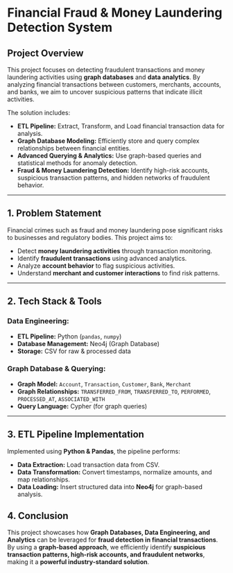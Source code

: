 # **Financial Fraud & Money Laundering Detection System**  

## **Project Overview**  
This project focuses on detecting fraudulent transactions and money laundering activities using **graph databases** and **data analytics**. By analyzing financial transactions between customers, merchants, accounts, and banks, we aim to uncover suspicious patterns that indicate illicit activities.  

The solution includes:  
- **ETL Pipeline:** Extract, Transform, and Load financial transaction data for analysis.  
- **Graph Database Modeling:** Efficiently store and query complex relationships between financial entities.  
- **Advanced Querying & Analytics:** Use graph-based queries and statistical methods for anomaly detection.  
- **Fraud & Money Laundering Detection:** Identify high-risk accounts, suspicious transaction patterns, and hidden networks of fraudulent behavior.  

---

## **1. Problem Statement**  
Financial crimes such as fraud and money laundering pose significant risks to businesses and regulatory bodies. This project aims to:  
- Detect **money laundering activities** through transaction monitoring.  
- Identify **fraudulent transactions** using advanced analytics.  
- Analyze **account behavior** to flag suspicious activities.  
- Understand **merchant and customer interactions** to find risk patterns.  

---

## **2. Tech Stack & Tools**  
### **Data Engineering:**  
- **ETL Pipeline:** Python (`pandas`, `numpy`)  
- **Database Management:** Neo4j (Graph Database)  
- **Storage:** CSV for raw & processed data  

### **Graph Database & Querying:**  
- **Graph Model:** `Account`, `Transaction`, `Customer`, `Bank`, `Merchant`  
- **Graph Relationships:** `TRANSFERRED_FROM`, `TRANSFERRED_TO`, `PERFORMED`, `PROCESSED_AT`, `ASSOCIATED_WITH`  
- **Query Language:** Cypher (for graph queries)  

---

## **3. ETL Pipeline Implementation**  
Implemented using **Python & Pandas**, the pipeline performs:  
- **Data Extraction:** Load transaction data from CSV.  
- **Data Transformation:** Convert timestamps, normalize amounts, and map relationships.  
- **Data Loading:** Insert structured data into **Neo4j** for graph-based analysis.  


## **4. Conclusion**
This project showcases how **Graph Databases, Data Engineering, and Analytics** can be leveraged for **fraud detection in financial transactions**. By using a **graph-based approach**, we efficiently identify **suspicious transaction patterns, high-risk accounts, and fraudulent networks**, making it a **powerful industry-standard solution**.
